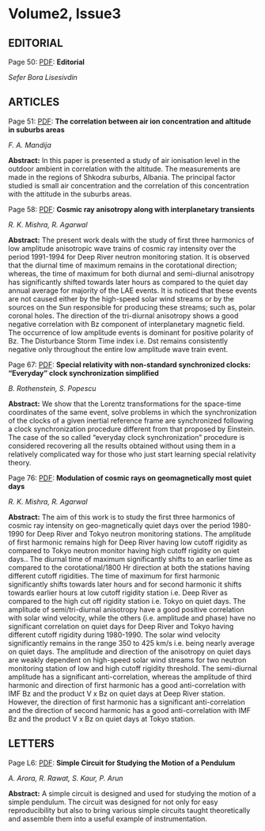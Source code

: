 # Volume2, Issue3

## EDITORIAL
Page 50: [PDF](pdfs/2-3-editorial.pdf): **Editorial**

*Sefer Bora Lisesivdin*


## ARTICLES
Page 51: [PDF](pdfs/2-3-mandija.pdf): **The correlation between air ion concentration and altitude in suburbs areas**

*F. A. Mandija*

**Abstract:** In this paper is presented a study of air ionisation level in the outdoor ambient in correlation with the altitude. The measurements are made in the regions of Shkodra suburbs, Albania. The principal factor studied is small air concentration and the correlation of this concentration with the attitude in the suburbs areas.


Page 58: [PDF](pdfs/2-3-mishra.pdf): **Cosmic ray anisotropy along with interplanetary transients**

*R. K. Mishra, R. Agarwal*

**Abstract:** The present work deals with the study of first three harmonics of low amplitude anisotropic wave trains of cosmic ray intensity over the period 1991-1994 for Deep River neutron monitoring station. It is observed that the diurnal time of maximum remains in the corotational direction; whereas, the time of maximum for both diurnal and semi-diurnal anisotropy has significantly shifted towards later hours as compared to the quiet day annual average for majority of the LAE events. It is noticed that these events are not caused either by the high-speed solar wind streams or by the sources on the Sun responsible for producing these streams; such as, polar coronal holes. The direction of the tri-diurnal anisotropy shows a good negative correlation with Bz component of interplanetary magnetic field. The occurrence of low amplitude events is dominant for positive polarity of Bz. The Disturbance Storm Time index i.e. Dst remains consistently negative only throughout the entire low amplitude wave train event.


Page 67: [PDF](pdfs/2-3-rothenstein.pdf): **Special relativity with non-standard synchronized clocks: “Everyday” clock synchronization simplified**

*B. Rothenstein, S. Popescu*

**Abstract:** We show that the Lorentz transformations for the space-time coordinates of the same event, solve problems in which the synchronization of the clocks of a given inertial reference frame are synchronized following a clock synchronization procedure different from that proposed by Einstein. The case of the so called “everyday clock synchronization” procedure is considered recovering all the results obtained without using them in a relatively complicated way for those who just start learning special relativity theory.


Page 76: [PDF](pdfs/2-3-mishra.pdf): **Modulation of cosmic rays on geomagnetically most quiet days**

*R. K. Mishra, R. Agarwal*

**Abstract:** The aim of this work is to study the first three harmonics of cosmic ray intensity on geo-magnetically quiet days over the period 1980-1990 for Deep River and Tokyo neutron monitoring stations. The amplitude of first harmonic remains high for Deep River having low cutoff rigidity as compared to Tokyo neutron monitor having high cutoff rigidity on quiet days.. The diurnal time of maximum significantly shifts to an earlier time as compared to the corotational/1800 Hr direction at both the stations having different cutoff rigidities. The time of maximum for first harmonic significantly shifts towards later hours and for second harmonic it shifts towards earlier hours at low cutoff rigidity station i.e. Deep River as compared to the high cut off rigidity station i.e. Tokyo on quiet days. The amplitude of semi/tri-diurnal anisotropy have a good positive correlation with solar wind velocity, while the others (i.e. amplitude and phase) have no significant correlation on quiet days for Deep River and Tokyo having different cutoff rigidity during 1980-1990. The solar wind velocity significantly remains in the range 350 to 425 km/s i.e. being nearly average on quiet days. The amplitude and direction of the anisotropy on quiet days are weakly dependent on high-speed solar wind streams for two neutron monitoring station of low and high cutoff rigidity threshold. The semi-diurnal amplitude has a significant anti-correlation, whereas the amplitude of third harmonic and direction of first harmonic has a good anti-correlation with IMF Bz and the product V x Bz on quiet days at Deep River station. However, the direction of first harmonic has a significant anti-correlation and the direction of second harmonic has a good anti-correlation with IMF Bz and the product V x Bz on quiet days at Tokyo station.


## LETTERS
Page L6: [PDF](pdfs/2-3-arora.pdf): **Simple Circuit for Studying the Motion of a Pendulum**

*A. Arora, R. Rawat, S. Kaur, P. Arun*

**Abstract:** A simple circuit is designed and used for studying the motion of a simple pendulum. The circuit was designed for not only for easy reproducibility but also to bring various simple circuits taught theoretically and assemble them into a useful example of instrumentation.

